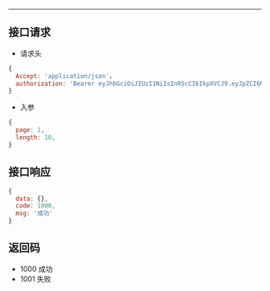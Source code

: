 <hr>

## 接口请求
- 请求头
```js
{
  Accept: 'application/json'，
  authorization: 'Bearer eyJhbGciOiJIUzI1NiIsInR5cCI6IkpXVCJ9.eyJpZCI6MTAwMDAyLCJyb2xlIjoiYSIsImlhdCI6MTU3NjIzMDg3NCwiZXhwIjoxNTc2MzE3Mjc0fQ.4Ob0hHfCc37qNwV1z87eZ2MF_wIXg3xw2irnOuCOjlE'
}
```
- 入参
```js
{
  page: 1,
  length: 10,
}
````

## 接口响应
```js
{
  data: {},
  code: 1000,
  msg: '成功'
}
```

## 返回码

- 1000 成功
- 1001 失败
